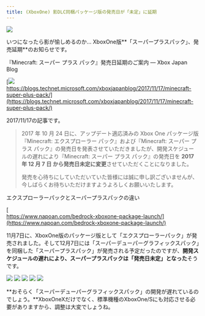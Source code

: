 ```yaml
---
title: (XboxOne) 影DLC同梱パッケージ版の発売日が「未定」に延期
---
```


![](https://cdn-ak.f.st-hatena.com/images/fotolife/s/sasigume/20210208/20210208094224.png)

いつになったら影が愉しめるのか… XboxOne版**「スーパープラスパック」、発売延期**のお知らせです。

『Minecraft: スーパー プラス パック』発売日延期のご案内 ― Xbox Japan Blog

[![](https://cdn-ak.f.st-hatena.com/images/fotolife/s/sasigume/20210208/20210208114511.png)  
https://blogs.technet.microsoft.com/xboxjapanblog/2017/11/17/minecraft-super-plus-pack/](https://blogs.technet.microsoft.com/xboxjapanblog/2017/11/17/minecraft-super-plus-pack/)

2017/11/17の記事です。

> 2017 年 10 月 24 日に、アップデート適応済みの Xbox One パッケージ版『Minecraft: エクスプローラー パック』および『Minecraft: スーパー プラス パック』の発売日を発表させていただきましたが、開発スケジュールの遅れにより『Minecraft: スーパー プラス パック』の発売日を **2017 年 12 月 7 日 から発売日未定に変更**させていただくことになりました。
> 
> 発売を心待ちにしていただいていた皆様には誠に申し訳ございませんが、今しばらくお待ちいただけますようよろしくお願いいたします。

エクスプローラーパックとスーパープラスパックの違い

[  
https://www.napoan.com/bedrock-xboxone-package-launch/](https://www.napoan.com/bedrock-xboxone-package-launch/)

11月7日に、XboxOne版のパッケージ版として「エクスプローラーパック」が発売されました。そして12月7日には「スーパーデューパーグラフィックスパック」を同梱した「スーパープラスパック」が発売される予定だったのですが、**開発スケジュールの遅れにより、スーパープラスパックは「発売日未定」となった**そうです。

![](https://cdn-ak.f.st-hatena.com/images/fotolife/s/sasigume/20210208/20210208093520.png) ![](https://cdn-ak.f.st-hatena.com/images/fotolife/s/sasigume/20210208/20210208093539.png) [](https://www.napoan.com/wp-content/uploads/2017/11/2017-09-25-23.27.50-Google-Chrome-napoan.com__f8ijio.jfif) ![](https://cdn-ak.f.st-hatena.com/images/fotolife/s/sasigume/20210208/20210208093534.png) ![](https://cdn-ak.f.st-hatena.com/images/fotolife/s/sasigume/20210208/20210208093529.png) ![](https://cdn-ak.f.st-hatena.com/images/fotolife/s/sasigume/20210208/20210208093524.png)

**おそらく「スーパーデューパーグラフィックスパック」の開発が遅れているのでしょう。**XboxOneXだけでなく、標準機種のXboxOne/Sにも対応させる必要がありますから、調整は大変でしょうね。
